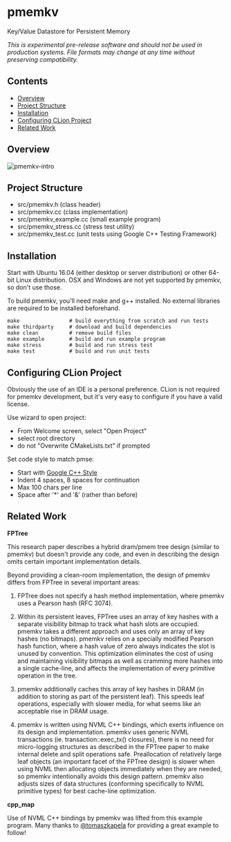 # pmemkv
Key/Value Datastore for Persistent Memory

*This is experimental pre-release software and should not be used in
production systems. File formats may change at any time without
preserving compatibility.*

Contents
--------

<ul>
<li><a href="#overview">Overview</a></li>
<li><a href="#project_structure">Project Structure</a></li>
<li><a href="#installation">Installation</a></li>
<li><a href="#configuring_clion_project">Configuring CLion Project</a></li>
<li><a href="#related_work">Related Work</a></li>
</ul>

<a name="overview"/>

Overview
--------

![pmemkv-intro](https://cloud.githubusercontent.com/assets/913363/22454311/21f15aa8-e742-11e6-9821-e3af513e279b.png)

<a name="project_structure"/>

Project Structure
-----------------

-	src/pmemkv.h (class header)
-	src/pmemkv.cc (class implementation)
-	src/pmemkv_example.cc (small example program)
-	src/pmemkv_stress.cc (stress test utility)
-	src/pmemkv_test.cc (unit tests using Google C++ Testing Framework)

<a name="installation"/>

Installation
------------

Start with Ubuntu 16.04 (either desktop or server distribution) or other
64-bit Linux distribution. OSX and Windows are not yet supported by pmemkv,
so don't use those.

To build pmemkv, you'll need make and g++ installed. No external libraries
are required to be installed beforehand.

```
make                # build everything from scratch and run tests
make thirdparty     # download and build dependencies
make clean          # remove build files
make example        # build and run example program
make stress         # build and run stress test
make test           # build and run unit tests
```

<a name="configuring_clion_project"/>

Configuring CLion Project
-------------------------

Obviously the use of an IDE is a personal preference. CLion is not
required for pmemkv development, but it's very easy to configure if
you have a valid license.

Use wizard to open project:

-	From Welcome screen, select "Open Project"
-	select root directory
-	do not "Overwrite CMakeLists.txt" if prompted

Set code style to match pmse:
* Start with [Google C++ Style](https://google.github.io/styleguide/cppguide.html)
* Indent 4 spaces, 8 spaces for continuation
* Max 100 chars per line
* Space after '*' and '&' (rather than before)

<a name="related_work"/>

Related Work
------------

**FPTree**

This research paper describes a hybrid dram/pmem tree design (similar
to pmemkv) but doesn't provide any code, and even in describing the
design omits certain important implementation details.

Beyond providing a clean-room implementation, the design of pmemkv differs
from FPTree in several important areas:

1. FPTree does not specify a hash method implementation, where pmemkv
uses a Pearson hash (RFC 3074).

2. Within its persistent leaves, FPTree uses an array of key hashes with
a separate visibility bitmap to track what hash slots are occupied.
pmemkv takes a different approach and uses only an array of key hashes
(no bitmaps). pmemkv relies on a specially modified Pearson hash function,
where a hash value of zero always indicates the slot is unused by
convention. This optimization eliminates the cost of using and maintaining
visibility bitmaps as well as cramming more hashes into a single
cache-line, and affects the implementation of every primitive operation
in the tree.

3. pmemkv additionally caches this array of key hashes in DRAM (in addition
to storing as part of the persistent leaf). This speeds leaf operations,
especially with slower media, for what seems like an acceptable rise in
DRAM usage.

4. pmemkv is written using NVML C++ bindings, which exerts influence on
its design and implementation. pmemkv uses generic NVML transactions
(ie. transaction::exec_tx() closures), there is no need for micro-logging
structures as described in the FPTree paper to make internal delete and
split operations safe. Preallocation of relatively large leaf objects
(an important facet of the FPTree design) is slower when using NVML then
allocating objects immediately when they are needed, so pmemkv
intentionally avoids this design pattern. pmemkv also adjusts sizes of
data structures (conforming specifically to NVML primitive types) for
best cache-line optimization.

**cpp_map**

Use of NVML C++ bindings by pmemkv was lifted from this example program.
Many thanks to [@tomaszkapela](https://github.com/tomaszkapela)
for providing a great example to follow!
